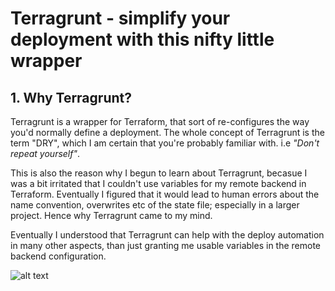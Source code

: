 <h1>Terragrunt - simplify your deployment with this nifty little wrapper</h1>

<h2>1. Why Terragrunt?</h2>
Terragrunt is a wrapper for Terraform, that sort of re-configures the way you'd normally define a deployment. The whole concept of Terragrunt is the term "DRY", which I am certain that you're probably familiar with. i.e <i>"Don't repeat yourself"</i>. 

This is also the reason why I begun to learn about Terragrunt, becasue I was a bit irritated that I couldn't use variables for my remote backend in Terraform. Eventually I figured that it would lead to human errors about the name convention, overwrites etc of the state file; especially in a larger project. Hence why Terragrunt came to my mind. 

Eventually I understood that Terragrunt can help with the deploy automation in many other aspects, than just granting me usable variables in the remote backend configuration.

![alt text](https://i.imgur.com/l0msF1l.gif)